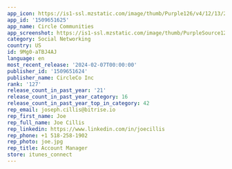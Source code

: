 ```yaml
---
app_icon: https://is1-ssl.mzstatic.com/image/thumb/Purple126/v4/12/13/2d/12132dc6-c23e-28f6-93e9-9e8fb4cd6e8a/AppIcon-0-0-1x_U007emarketing-0-10-0-85-220.png/1024x1024bb.png
app_id: '1509651625'
app_name: Circle Communities
app_screenshot: https://is1-ssl.mzstatic.com/image/thumb/PurpleSource122/v4/0f/11/0b/0f110bee-b3ce-857d-fafb-ea80bd7a0ca1/e17796fc-ae64-4212-b0b5-d1267e1cf708_01.png/1242x2688bb.png
category: Social Networking
country: US
id: 9Mg0-aTBJ4AJ
language: en
most_recent_release: '2024-02-07T00:00:00'
publisher_id: '1509651624'
publisher_name: CircleCo Inc
rank: '127'
release_count_in_past_year: '21'
release_count_in_past_year_category: 16
release_count_in_past_year_top_in_category: 42
rep_email: joseph.cillis@bitrise.io
rep_first_name: Joe
rep_full_name: Joe Cillis
rep_linkedin: https://www.linkedin.com/in/joecillis
rep_phone: +1 518-258-1902
rep_photo: joe.jpg
rep_title: Account Manager
store: itunes_connect
---
```

